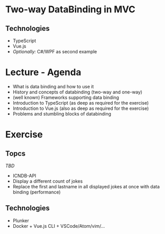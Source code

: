 # Two-way DataBinding in MVC

## Technologies

* TypeScript
* Vue.js
* _Optionally:_ C#/WPF as second example

# Lecture - Agenda

* What is data binding and how to use it
* History and concepts of databinding (two-way and one-way)
* (well known) Frameworks supporting data binding
* Introduction to TypeScript (as deep as required for the exercise)
* Introduction to Vue.js (also as deep as required for the exercise)
* Problems and stumbling blocks of databinding

# Exercise

## Topcs

_TBD_

* ICNDB-API
* Display a different count of jokes
* Replace the first and lastname in all displayed jokes at once with data binding (performance)

## Technologies

* Plunker
* Docker + Vue.js CLI + VSCode/Atom/vim/...